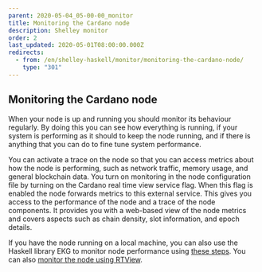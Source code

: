 ```yaml
---
parent: 2020-05-04_05-00-00_monitor
title: Monitoring the Cardano node
description: Shelley monitor
order: 2
last_updated: 2020-05-01T08:00:00.000Z
redirects:
  - from: /en/shelley-haskell/monitor/monitoring-the-cardano-node/
    type: "301"
---
```

## Monitoring the Cardano node

When your node is up and running you should monitor its behaviour regularly. By doing this you can see how everything is running, if your system is performing as it should to keep the node running, and if there is anything that you can do to fine tune system performance. 

You can activate a trace on the node so that you can access metrics about how the node is performing, such as network traffic, memory usage, and general blockchain data. You turn on monitoring in the node configuration file by turning on the Cardano real time view service flag. When this flag is enabled the node forwards metrics to this external service. This gives you access to the performance of the node and a trace of the node components. It provides you with a web-based view of the node metrics and covers aspects such as chain density, slot information, and epoch details. 

If you have the node running on a local machine, you can also use the Haskell library EKG to monitor node performance using [these steps](https://github.com/input-output-hk/cardano-tutorials/blob/brunjlar/node-setup/node-setup/ekg.md). You can also [monitor the node using RTView](https://github.com/input-output-hk/cardano-rt-view#rtview-real-time-watching-for-cardano-nodes).
